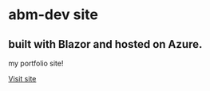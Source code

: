 # abm-dev site 
built with Blazor and hosted on Azure.
---
my portfolio site!


[Visit site](https://www.auroiah.com)
